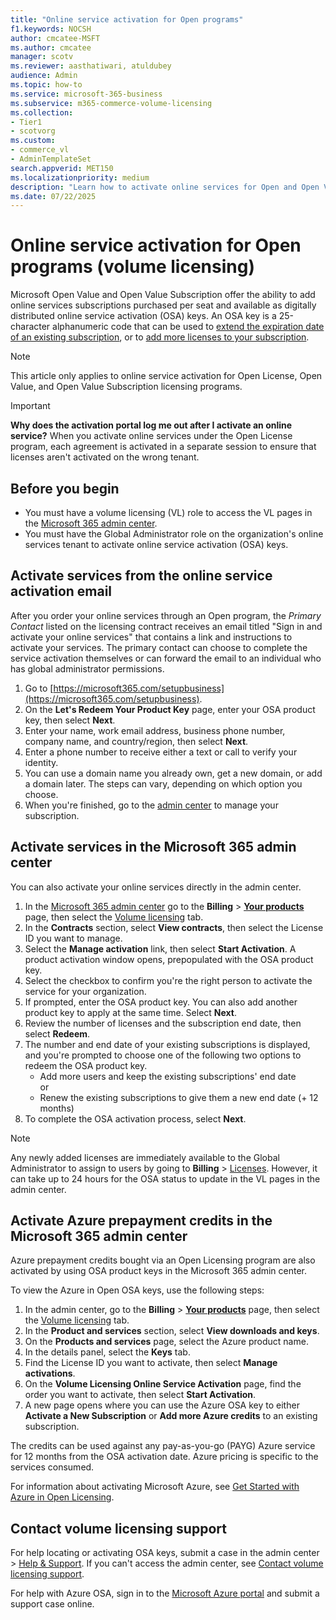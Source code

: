 ```yaml
---
title: "Online service activation for Open programs"
f1.keywords: NOCSH
author: cmcatee-MSFT
ms.author: cmcatee
manager: scotv
ms.reviewer: aasthatiwari, atuldubey
audience: Admin
ms.topic: how-to
ms.service: microsoft-365-business
ms.subservice: m365-commerce-volume-licensing
ms.collection:
- Tier1
- scotvorg
ms.custom:
- commerce_vl
- AdminTemplateSet
search.appverid: MET150
ms.localizationpriority: medium
description: "Learn how to activate online services for Open and Open Value Subscription programs for volume licensing."
ms.date: 07/22/2025
---
```


# Online service activation for Open programs (volume licensing)

Microsoft Open Value and Open Value Subscription offer the ability to add online services subscriptions purchased per seat and available as digitally distributed online service activation (OSA) keys. An OSA key is a 25-character alphanumeric code that can be used to [extend the expiration date of an existing subscription](../enter-your-product-key.md#extend-the-expiration-date-for-an-existing-subscription), or to [add more licenses to your subscription](buy-licenses.md#add-licenses-to-a-prepaid-subscription-by-using-a-product-key).

> [!NOTE]
> This article only applies to online service activation for Open License, Open Value, and Open Value Subscription licensing programs.

> [!IMPORTANT]
> **Why does the activation portal log me out after I activate an online service?** When you activate online services under the Open License program, each agreement is activated in a separate session to ensure that licenses aren't activated on the wrong tenant.

## Before you begin

- You must have a volume licensing (VL) role to access the VL pages in the <a href="https://go.microsoft.com/fwlink/p/?linkid=2024339" target="_blank">Microsoft 365 admin center</a>.
- You must have the Global Administrator role on the organization's online services tenant to activate online service activation (OSA) keys.

## Activate services from the online service activation email

After you order your online services through an Open program, the *Primary Contact* listed on the licensing contract receives an email titled "Sign in and activate your online services" that contains a link and instructions to activate your services. The primary contact can choose to complete the service activation themselves or can forward the email to an individual who has global administrator permissions.

1. Go to [https://microsoft365.com/setupbusiness](https://microsoft365.com/setupbusiness).
2. On the **Let's Redeem Your Product Key** page, enter your OSA product key, then select **Next**.
3. Enter your name, work email address, business phone number, company name, and country/region, then select **Next**.
4. Enter a phone number to receive either a text or call to verify your identity.
5. You can use a domain name you already own, get a new domain, or add a domain later. The steps can vary, depending on which option you choose.
6. When you're finished, go to the <a href="https://go.microsoft.com/fwlink/p/?linkid=2024339" target="_blank">admin center</a> to manage your subscription.

## Activate services in the Microsoft 365 admin center

You can also activate your online services directly in the admin center.

1. In the <a href="https://go.microsoft.com/fwlink/p/?linkid=2024339" target="_blank">Microsoft 365 admin center</a> go to the **Billing** > <a href="https://go.microsoft.com/fwlink/p/?linkid=842054" target="_blank">**Your products**</a> page, then select the <a href="https://go.microsoft.com/fwlink/p/?linkid=2244144" target="_blank">Volume licensing</a> tab.
2. In the **Contracts** section, select **View contracts**, then select the License ID you want to manage.
3. Select the **Manage activation** link, then select **Start Activation**. A product activation window opens, prepopulated with the OSA product key.
4. Select the checkbox to confirm you're the right person to activate the service for your organization.
5. If prompted, enter the OSA product key. You can also add another product key to apply at the same time. Select **Next**.
6. Review the number of licenses and the subscription end date, then select **Redeem**.
7. The number and end date of your existing subscriptions is displayed, and you're prompted to choose one of the following two options to redeem the OSA product key.
   - Add more users and keep the existing subscriptions' end date<br/>or
   - Renew the existing subscriptions to give them a new end date (+ 12 months)
8. To complete the OSA activation process, select **Next**.

> [!NOTE]
> Any newly added licenses are immediately available to the Global Administrator to assign to users by going to **Billing** > <a href="https://go.microsoft.com/fwlink/p/?linkid=842264" target="_blank">Licenses</a>. However, it can take up to 24 hours for the OSA status to update in the VL pages in the admin center.

## Activate Azure prepayment credits in the Microsoft 365 admin center

Azure prepayment credits bought via an Open Licensing program are also activated by using OSA product keys in the Microsoft 365 admin center.

To view the Azure in Open OSA keys, use the following steps:

1. In the admin center, go to the **Billing** > <a href="https://go.microsoft.com/fwlink/p/?linkid=842054" target="_blank">**Your products**</a> page, then select the <a href="https://go.microsoft.com/fwlink/p/?linkid=2244144" target="_blank">Volume licensing</a> tab.
2. In the **Product and services** section, select **View downloads and keys**.
3. On the **Products and services** page, select the Azure product name.
4. In the details panel, select the **Keys** tab.
5. Find the License ID you want to activate, then select **Manage activations**.
6. On the **Volume Licensing Online Service Activation** page, find the order you want to activate, then select **Start Activation**.
7. A new page opens where you can use the Azure OSA key to either **Activate a New Subscription** or **Add more Azure credits** to an existing subscription.

The credits can be used against any pay-as-you-go (PAYG) Azure service for 12 months from the OSA activation date. Azure pricing is specific to the services consumed.

For information about activating Microsoft Azure, see [Get Started with Azure in Open Licensing](https://azure.microsoft.com/pricing/offers/ms-azr-0111p/).

## Contact volume licensing support

For help locating or activating OSA keys, submit a case in the admin center > <a href="https://go.microsoft.com/fwlink/p/?linkid=2166757" target="_blank">Help & Support</a>. If you can't access the admin center, see [Contact volume licensing support](contact-vl-support.md).

For help with Azure OSA, sign in to the <a href="https://portal.azure.com" target="_blank">Microsoft Azure portal</a> and submit a support case online.
